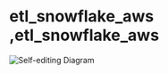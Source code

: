 # etl_snowflake_aws ,etl_snowflake_aws
![Self-editing Diagram](http://prave2421.io/etl_snowflake_aws/mysample.svg)